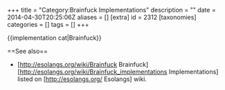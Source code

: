 +++
title = "Category:Brainfuck Implementations"
description = ""
date = 2014-04-30T20:25:06Z
aliases = []
[extra]
id = 2312
[taxonomies]
categories = []
tags = []
+++

{{implementation cat|Brainfuck}}

==See also==
* [http://esolangs.org/wiki/Brainfuck Brainfuck] [http://esolangs.org/wiki/Brainfuck_implementations Implementations] listed on [http://esolangs.org/ Esolangs] wiki.
